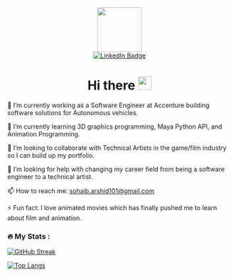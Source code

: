 
<div id="header" align="center">
  <img src="https://media.giphy.com/media/M9gbBd9nbDrOTu1Mqx/giphy.gif" width="100"/>
</div>

<div id="badges", align="center">
  <a href="https://www.linkedin.com/in/sohaib-arshid-bab736127/">
    <img src="https://img.shields.io/badge/LinkedIn-blue?style=for-the-badge&logo=linkedin&logoColor=white" alt="LinkedIn Badge"/>
  </a>
</div>

<h1 align="center">
  Hi there
  <img src="https://media.giphy.com/media/hvRJCLFzcasrR4ia7z/giphy.gif" width="30px"/>
</h1>

🔭 I’m currently working as a Software Engineer at Accenture building software solutions for Autonomous vehicles. 

🌱 I’m currently learning 3D graphics programming, Maya Python API, and Animation Programming.

👯 I’m looking to collaborate with Technical Artists in the game/film industry so I can build up my portfolio.

🤔 I’m looking for help with changing my career field from being a software engineer to a technical artist.

📫 How to reach me: sohaib.arshid101@gmail.com

⚡ Fun fact: I love animated movies which has finally pushed me to learn about film and animation.

### :fire: My Stats :

[![GitHub Streak](http://github-readme-streak-stats.herokuapp.com?user=Sohaib90&theme=merko&date_format=M%20j%5B%2C%20Y%5D)](https://git.io/streak-stats)

[![Top Langs](https://github-readme-stats.vercel.app/api/top-langs/?Sohaib90)](https://github.com/anuraghazra/github-readme-stats)








<!--
**Sohaib90/Sohaib90** is a ✨ _special_ ✨ repository because its `README.md` (this file) appears on your GitHub profile.

Here are some ideas to get you started:

- 🔭 I’m currently working on ...
- 🌱 I’m currently learning ...
- 👯 I’m looking to collaborate on ...
- 🤔 I’m looking for help with ...
- 💬 Ask me about ...
- 📫 How to reach me: ...
- 😄 Pronouns: ...
- ⚡ Fun fact: ...
-->
